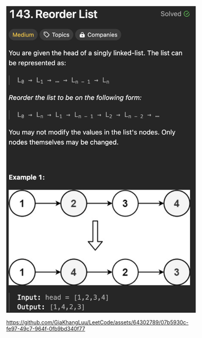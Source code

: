 <img width="565" alt="topic" src="./topic_reorder_list.png">


https://github.com/GiaKhangLuu/LeetCode/assets/64302789/07b5930c-fe97-49c7-964f-0fb9bd340f77

